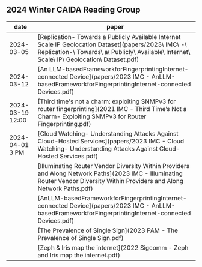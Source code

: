 ## 2024 Winter CAIDA Reading Group 

| date | paper | 
|------|-------|
| 2024-03-05 | [Replication- Towards a Publicly Available Internet Scale IP Geolocation Dataset](papers/2023\ IMC\ -\ Replication-\ Towards\ a\ Publicly\ Available\ Internet\ Scale\ IP\ Geolocation\ Dataset.pdf)
| 2024-03-12 | [An LLM-basedFrameworkforFingerprintingInternet-connected Device](papers/2023 IMC - AnLLM-basedFrameworkforFingerprintingInternet-connected Devices.pdf) |
| 2024-03-19 12:00 | [Third time's not a charm: exploiting SNMPv3 for router fingerprinting](2021 IMC - Third Time’s Not a Charm- Exploiting SNMPv3 for Router Fingerprinting.pdf) | 
| 2024-04-01 3 PM    | [Cloud Watching- Understanding Attacks Against Cloud-Hosted Services](papers/2023 IMC - Cloud Watching- Understanding Attacks Against Cloud-Hosted Services.pdf) | 
|     | [Illuminating Router Vendor Diversity Within Providers and Along Network Paths](2023 IMC - Illuminating Router Vendor Diversity Within Providers and Along Network Paths.pdf) | 
|     | [AnLLM-basedFrameworkforFingerprintingInternet-connected Device](papers/2023 IMC - AnLLM-basedFrameworkforFingerprintingInternet-connected Devices.pdf) |
|     | [The Prevalence of Single Sign](2023 PAM - The Prevalence of Single Sign.pdf) | 
|     | [Zeph & Iris map the internet](2022 Sigcomm - Zeph and Iris map the internet.pdf) | 
